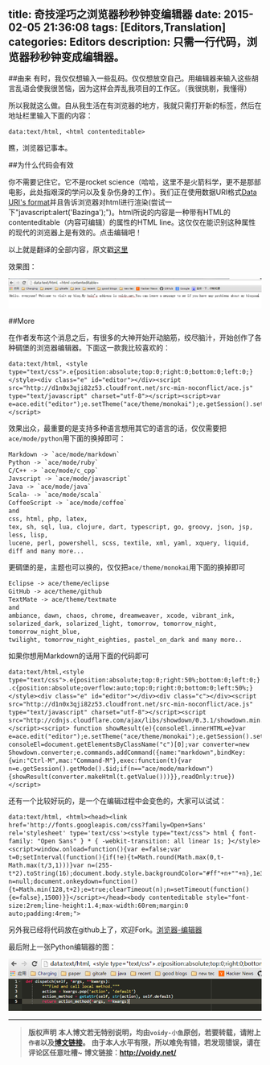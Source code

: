 title: 奇技淫巧之浏览器秒秒钟变编辑器
date: 2015-02-05 21:36:08
tags: [Editors,Translation]
categories: Editors
description: 只需一行代码，浏览器秒秒钟变成编辑器。
---

##由来
有时，我仅仅想输入一些乱码。仅仅想放空自己。用编辑器来输入这些胡言乱语会使我很苦恼，因为这样会弄乱我项目的工作区。（我很挑剔，我懂得）

所以我就这么做。自从我生活在有浏览器的地方，我就只需打开新的标签，然后在地址栏里输入下面的内容：

	data:text/html, <html contenteditable>

瞧，浏览器记事本。

##为什么代码会有效

你不需要记住它。它不是rocket science（哈哈，这里不是火箭科学，更不是那部电影，此处指艰深的学问以及复杂伤身的工作）。我们正在使用数据URI格式[Data URI's format](http://www.nczonline.net/blog/2009/10/27/data-uris-explained/ )并且告诉浏览器对html进行渲染(尝试一下"javascript:alert('Bazinga');")。html所说的内容是一种带有HTML的contenteditable（内容可编辑）的属性的HTML line。这仅仅在能识别这种属性的现代的浏览器上是有效的。点击编辑吧！

以上就是翻译的全部内容，原文戳[这里](https://coderwall.com/p/lhsrcq/one-line-browser-notepad)

效果图：

![](https://raw.githubusercontent.com/Voidly/Img/master/browser_editor.png)

##More

在作者发布这个消息之后，有很多的大神开始开动脑筋，绞尽脑汁，开始创作了各种碉堡的浏览器编辑器。下面这一款我比较喜欢的：

	data:text/html, <style type="text/css">.e{position:absolute;top:0;right:0;bottom:0;left:0;}</style><div class="e" id="editor"></div><script src="http://d1n0x3qji82z53.cloudfront.net/src-min-noconflict/ace.js" type="text/javascript" charset="utf-8"></script><script>var e=ace.edit("editor");e.setTheme("ace/theme/monokai");e.getSession().setMode("ace/mode/java");</script>

效果出众，最重要的是支持多种语言想用其它的语言的话，仅仅需要把`ace/mode/python`用下面的换掉即可：

	Markdown -> `ace/mode/markdown`
	Python -> `ace/mode/ruby`
	C/C++ -> `ace/mode/c_cpp`
	Javscript -> `ace/mode/javascript`
	Java -> `ace/mode/java`
	Scala- -> `ace/mode/scala`
	CoffeeScript -> `ace/mode/coffee`
	and 
	css, html, php, latex, 
	tex, sh, sql, lua, clojure, dart, typescript, go, groovy, json, jsp, less, lisp, 
	lucene, perl, powershell, scss, textile, xml, yaml, xquery, liquid, diff and many more...

更碉堡的是，主题也可以换的，仅仅把`ace/theme/monokai`用下面的换掉即可


	Eclipse -> ace/theme/eclipse
	GitHub -> ace/theme/github
	TextMate -> ace/theme/textmate
	and 
	ambiance, dawn, chaos, chrome, dreamweaver, xcode, vibrant_ink, solarized_dark, solarized_light, tomorrow, tomorrow_night, tomorrow_night_blue, 
	twilight, tomorrow_night_eighties, pastel_on_dark and many more..

如果你想用Markdown的话用下面的代码即可

	data:text/html,<style type="text/css">.e{position:absolute;top:0;right:50%;bottom:0;left:0;} .c{position:absolute;overflow:auto;top:0;right:0;bottom:0;left:50%;}</style><div class="e" id="editor"></div><div class="c"></div><script src="http://d1n0x3qji82z53.cloudfront.net/src-min-noconflict/ace.js" type="text/javascript" charset="utf-8"></script><script src="http://cdnjs.cloudflare.com/ajax/libs/showdown/0.3.1/showdown.min.js"></script><script> function showResult(e){consoleEl.innerHTML=e}var e=ace.edit("editor");e.setTheme("ace/theme/monokai");e.getSession().setMode("ace/mode/markdown");var consoleEl=document.getElementsByClassName("c")[0];var converter=new Showdown.converter;e.commands.addCommand({name:"markdown",bindKey:{win:"Ctrl-M",mac:"Command-M"},exec:function(t){var n=e.getSession().getMode().$id;if(n=="ace/mode/markdown"){showResult(converter.makeHtml(t.getValue()))}},readOnly:true})</script>

还有一个比较好玩的，是一个在编辑过程中会变色的，大家可以试试：

	data:text/html, <html><head><link href='http://fonts.googleapis.com/css?family=Open+Sans' rel='stylesheet' type='text/css'><style type="text/css"> html { font-family: "Open Sans" } * { -webkit-transition: all linear 1s; }</style><script>window.onload=function(){var e=false;var t=0;setInterval(function(){if(!e){t=Math.round(Math.max(0,t-Math.max(t/3,1)))}var n=(255-t*2).toString(16);document.body.style.backgroundColor="#ff"+n+""+n},1e3);var n=null;document.onkeydown=function(){t=Math.min(128,t+2);e=true;clearTimeout(n);n=setTimeout(function(){e=false},1500)}}</script></head><body contenteditable style="font-size:2rem;line-height:1.4;max-width:60rem;margin:0 auto;padding:4rem;">


另外我已经将代码放在github上了，欢迎Fork。[浏览器-编辑器](https://github.com/Voidly/browser-notepad)

最后附上一张Python编辑器的图：

![](https://raw.githubusercontent.com/Voidly/Img/master/python.png)

---
> **版权声明**
> **本人博文若无特别说明，均由`voidy-小鱼`原创，若要转载，请附上`作者`以及[博文链接](http://voidy.net)。**
> **由于本人水平有限，所以难免有错，若发现错误，请在评论区任意吐槽~**
> **博文链接：<http://voidy.net/>**